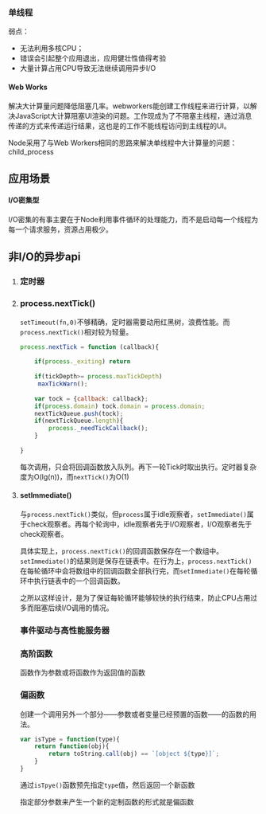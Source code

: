 ### 单线程

弱点：

- 无法利用多核CPU；
- 错误会引起整个应用退出，应用健壮性值得考验
- 大量计算占用CPU导致无法继续调用异步I/O

#### Web Works

解决大计算量问题降低阻塞几率。webworkers能创建工作线程来进行计算，以解决JavaScript大计算阻塞UI渲染的问题。工作现成为了不阻塞主线程，通过消息传递的方式来传递运行结果，这也是的工作不能线程访问到主线程的UI。

Node采用了与Web Workers相同的思路来解决单线程中大计算量的问题：child_process

## 应用场景

#### I/O密集型

I/O密集的有事主要在于Node利用事件循环的处理能力，而不是启动每一个线程为每一个请求服务，资源占用极少。

## 非I/O的异步api

1. ### 定时器

2. ### process.nextTick()

   `setTimeout(fn,0)`不够精确，定时器需要动用红黑树，浪费性能。而`process.nextTick()`相对较为轻量。

   ```js
   process.nextTick = function (callback){
       
       if(process._exiting) return
       
       if(tickDepth>= process.maxTickDepth)
       	maxTickWarn();
       
       var tock = {callback: callback};
       if(process.domain) tock.domain = process.domain;
       nextTickQueue.push(tock);
       if(nextTickQueue.length){
           process._needTickCallback();
       }
      
   }
   ```

   每次调用，只会将回调函数放入队列。再下一轮Tick时取出执行。定时器复杂度为O(lg(n))，而`nextTick()`为O(1)

3. #### setImmediate()

   与`process.nextTick()`类似，但`process`属于idle观察者，`setImmediate()`属于check观察者。再每个轮询中，idle观察者先于I/O观察者，I/O观察者先于check观察者。

   具体实现上，`process.nextTick()`的回调函数保存在一个数组中。`setImmediate()`的结果则是保存在链表中。在行为上，`process.nextTick()`在每轮循环中会将数组中的回调函数全部执行完，而`setImmediate()`在每轮循环中执行链表中的一个回调函数。

   之所以这样设计，是为了保证每轮循环能够较快的执行结束，防止CPU占用过多而阻塞后续I/O调用的情况。

   ### 事件驱动与高性能服务器

   ### 高阶函数

   函数作为参数或将函数作为返回值的函数

   ### 偏函数

   创建一个调用另外一个部分——参数或者变量已经预置的函数——的函数的用法。

   ```js
   var isType = function(type){
       return function(obj){
           return toString.call(obj) == `[object ${type}]`;
       }
   }
   ```

   通过`isTpye()`函数预先指定`type`值，然后返回一个新函数

   指定部分参数来产生一个新的定制函数的形式就是偏函数

   

   

   

   

   
   
   










